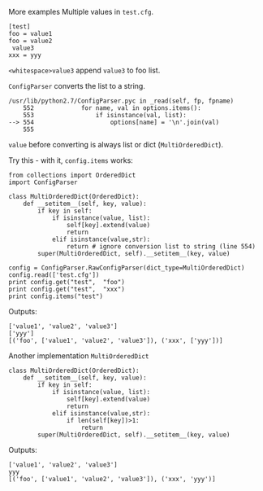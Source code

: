 More examples Multiple values in `test.cfg`. 

    [test]
    foo = value1
    foo = value2
     value3
    xxx = yyy

`<whitespace>value3` append `value3` to foo list.


`ConfigParser` converts the list to a string.

    /usr/lib/python2.7/ConfigParser.pyc in _read(self, fp, fpname)
        552             for name, val in options.items():
        553                 if isinstance(val, list):
    --> 554                     options[name] = '\n'.join(val)
        555 

`value` before converting is always list or dict (`MultiOrderedDict`).


Try this - with it, `config.items` works:

    from collections import OrderedDict
    import ConfigParser
    
    class MultiOrderedDict(OrderedDict):
        def __setitem__(self, key, value):
            if key in self:
                if isinstance(value, list):
                    self[key].extend(value)
                    return
                elif isinstance(value,str):
                    return # ignore conversion list to string (line 554)
            super(MultiOrderedDict, self).__setitem__(key, value)
    
    config = ConfigParser.RawConfigParser(dict_type=MultiOrderedDict)
    config.read(['test.cfg'])
    print config.get("test",  "foo")
    print config.get("test",  "xxx")
    print config.items("test")


Outputs:

    ['value1', 'value2', 'value3']
    ['yyy']
    [('foo', ['value1', 'value2', 'value3']), ('xxx', ['yyy'])]


Another implementation `MultiOrderedDict`

    class MultiOrderedDict(OrderedDict):
        def __setitem__(self, key, value):
            if key in self:
                if isinstance(value, list):
                    self[key].extend(value)
                    return
                elif isinstance(value,str):
                    if len(self[key])>1:
                        return
            super(MultiOrderedDict, self).__setitem__(key, value)

Outputs:

    ['value1', 'value2', 'value3']
    yyy
    [('foo', ['value1', 'value2', 'value3']), ('xxx', 'yyy')]

